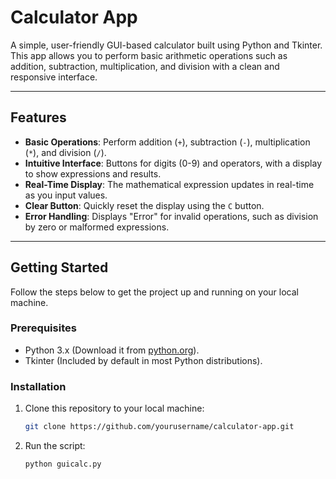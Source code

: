 # **Calculator App**

A simple, user-friendly GUI-based calculator built using Python and Tkinter. This app allows you to perform basic arithmetic operations such as addition, subtraction, multiplication, and division with a clean and responsive interface.

---

## **Features**

- **Basic Operations**: Perform addition (`+`), subtraction (`-`), multiplication (`*`), and division (`/`).
- **Intuitive Interface**: Buttons for digits (0-9) and operators, with a display to show expressions and results.
- **Real-Time Display**: The mathematical expression updates in real-time as you input values.
- **Clear Button**: Quickly reset the display using the `C` button.
- **Error Handling**: Displays "Error" for invalid operations, such as division by zero or malformed expressions.

---

## **Getting Started**

Follow the steps below to get the project up and running on your local machine.

### **Prerequisites**

- Python 3.x (Download it from [python.org](https://www.python.org/downloads/)).
- Tkinter (Included by default in most Python distributions).

### **Installation**

1. Clone this repository to your local machine:
   ```bash
   git clone https://github.com/yourusername/calculator-app.git

2. Run the script:
    ```bash
    python guicalc.py 


